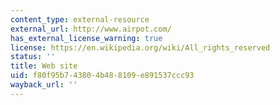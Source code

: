 ```yaml
---
content_type: external-resource
external_url: http://www.airpot.com/
has_external_license_warning: true
license: https://en.wikipedia.org/wiki/All_rights_reserved
status: ''
title: Web site
uid: f80f95b7-4380-4b48-8109-e891537ccc93
wayback_url: ''
---
```

